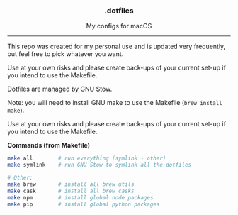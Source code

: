 <h3 align="center">.dotfiles</h3>
<p align="center">My configs for macOS</p>

---

This repo was created for my personal use and is updated very
frequently, but feel free to pick whatever you want.  

Use at your own risks and please create back-ups of your current
set-up if you intend to use the Makefile.  

Dotfiles are managed by GNU Stow.  

Note: you will need to install GNU make to use the Makefile (`brew
install make`).  

Use at your own risks and please create back-ups of your current
set-up if you intend to use the Makefile.  

**Commands (from Makefile)**
```sh
make all        # run everything (symlink + other)
make symlink    # run GNU Stow to symlink all the dotfiles

# Other:
make brew       # install all brew utils
make cask       # install all brew casks
make npm        # install global node packages
make pip        # install global python packages
```
